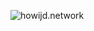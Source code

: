 ![howijd.network](https://raw.githubusercontent.com/howijd/howijd.network/main/assets/images/howijd/src/howijd-full.svg)